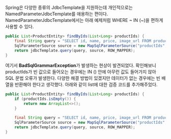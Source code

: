 Spring은 다양한 종류의 JdbcTemplate을 지원하는데 개인적으로는 NamedParameterJdbcTemplate를 애용하는 편이다. 
NamedParameterJdbcTemplate에서는 아래 예제처럼 WHERE ~ IN (~)을 편하게 사용할 수 있다.

```java
public List<ProductEntity> findByIds(List<Long> productIds) {
    final String query = "SELECT id, name, price, image_url FROM product WHERE id IN (:productIds)";
    SqlParameterSource source = new MapSqlParameterSource("productIds", productIds);
    return jdbcTemplate.query(query, source, ROW_MAPPER);
}
```
 
여기서 **BadSqlGrammarException**가 발생하는 현상이 발견되었다.
확인해보니 productIds가 빈 값으로 들어오는 경우에는 IN () 안에 아무런 값도 들어가지 않아 SQL 문법 오류가 발생한다. 
다양한 해결 방법이 있겠지만 데이터가 없는 경우에는 빈 배열을 반환해야 한다고 생각했다. 
아래와 같이 list에 대한 검증 코드를 추가해주었다.

```java
public List<ProductEntity> findByIds(List<Long> productIds) {
    if (productIds.isEmpty()) {
        return new ArrayList<>();
    }

    final String query = "SELECT id, name, price, image_url FROM product WHERE id IN (:productIds)";
    SqlParameterSource source = new MapSqlParameterSource("productIds", productIds);
    return jdbcTemplate.query(query, source, ROW_MAPPER);
}
```

